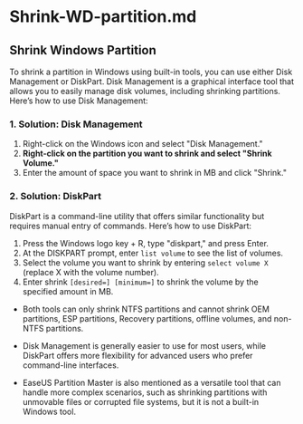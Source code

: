 # Shrink-WD-partition.md

## Shrink Windows Partition
To shrink a partition in Windows using built-in tools, you can use either Disk Management or DiskPart. Disk Management 
is a graphical interface tool that allows you to easily manage disk volumes, including shrinking partitions. Here’s how 
to use Disk Management:

### 1. Solution: Disk Management

1. Right-click on the Windows icon and select "Disk Management."
2. **Right-click on the partition you want to shrink and select "Shrink Volume."**
3. Enter the amount of space you want to shrink in MB and click "Shrink."

### 2. Solution: DiskPart

DiskPart is a command-line utility that offers similar functionality but requires manual entry of commands. Here’s 
how to use DiskPart:

1. Press the Windows logo key + R, type "diskpart," and press Enter.
2. At the DISKPART prompt, enter `list volume` to see the list of volumes.
3. Select the volume you want to shrink by entering `select volume X` (replace X with the volume number).
4. Enter shrink `[desired=] [minimum=]` to shrink the volume by the specified amount in MB.

* Both tools can only shrink NTFS partitions and cannot shrink OEM partitions, ESP partitions, Recovery partitions, 
offline volumes, and non-NTFS partitions.

* Disk Management is generally easier to use for most users, while DiskPart offers more flexibility for advanced users 
who prefer command-line interfaces.

* EaseUS Partition Master is also mentioned as a versatile tool that can handle more complex scenarios, such as 
shrinking partitions with unmovable files or corrupted file systems, but it is not a built-in Windows tool.
